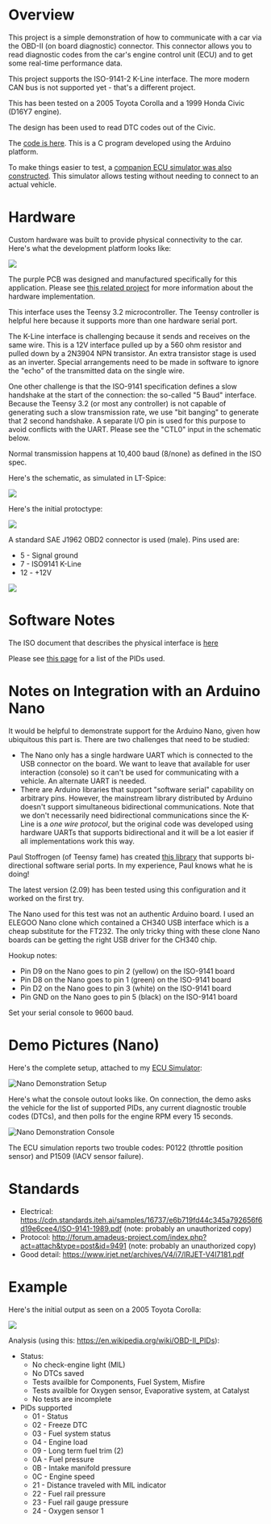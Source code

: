 Overview
========

This project is a simple demonstration of how to communicate with a car via the OBD-II (on board diagnostic)
connector.  This connector allows you to read diagnostic codes from the car's engine control unit (ECU) and to get some real-time performance data.

This project supports the ISO-9141-2 K-Line interface.  The more modern CAN bus is not supported yet - that's a different project.

This has been tested on a 2005 Toyota Corolla and a 1999 Honda Civic (D16Y7 engine).

The design has been used to read DTC codes out of the Civic.

The [code is here](https://github.com/brucemack/hello-obd2/blob/main/hello-obd2.ino).  This is a C program developed using the Arduino platform.

To make things easier to test, a [companion ECU simulator was also constructed](https://github.com/brucemack/ecu-sim).  This simulator allows testing without needing to connect to an actual vehicle.

Hardware
========

Custom hardware was built to provide physical connectivity to the car. Here's what the development platform looks like:

![](images/IMG_1673.jpg)

The purple PCB was designed and manufactured specifically for this application.  Please see [this related project](https://github.com/brucemack/iso9141-interface) for more information about the hardware implementation.

This interface uses the Teensy 3.2 microcontroller.  The Teensy controller is helpful here because it supports more than one hardware serial port.

The K-Line interface is challenging because it sends and receives on the same wire.  This is a 12V interface pulled up by a 560 ohm resistor and pulled down by a 2N3904 NPN transistor.  An extra transistor stage is used as an inverter.  Special arrangements need to be made in software to ignore the "echo" of the transmitted data on the single wire.

One other challenge is that the ISO-9141 specification defines a slow handshake at the start of the connection: the so-called "5 Baud" interface.  Because the Teensy 3.2 (or most any controller) is not capable of generating such a slow transmission rate, we use "bit banging" to generate that 2 second handshake.  A separate I/O pin is used for this purpose to avoid conflicts with the UART.  Please see the "CTL0" input in the schematic below.

Normal transmission happens at 10,400 baud (8/none) as defined in the ISO spec.

Here's the schematic, as simulated in LT-Spice:

![](images/SC1.png)

Here's the initial protoctype:

![](images/IMG_1607.jpg)

A standard SAE J1962 OBD2 connector is used (male).  Pins used are:
* 5 - Signal ground 
* 7 - ISO9141 K-Line
* 12 - +12V

![](images/IMG_1609.jpg)

Software Notes
==============

The ISO document that describes the physical interface is [here](https://andrewrevill.co.uk/ReferenceLibrary/OBDII%20Specifications%20-%20ISO-9141-2%20(Physical).pdf)

Please see [this page](https://en.wikipedia.org/wiki/OBD-II_PIDs) for a list of the PIDs used.

Notes on Integration with an Arduino Nano
=========================================

It would be helpful to demonstrate support for the Arduino Nano, given how ubiquitous this part is. There are two 
challenges that need to be studied:
* The Nano only has a single hardware UART which is connected to the USB connector on the board. We want to leave that 
available for user interaction (console) so it can't be used for communicating with a vehicle. An alternate UART is needed.
* There are Arduino libraries that support "software serial" capability on arbitrary pins.  However, the mainstream library
distributed by Arduino doesn't support simultaneous bidirectional communications. Note that we don't necessarily need 
bidirectional communications since the K-Line is a *one wire protocol*, but the original code was developed using 
hardware UARTs that supports bidirectional and it will be a lot easier if all implementations work this way.

Paul Stoffrogen (of Teensy fame) has created [this library](https://www.pjrc.com/teensy/td_libs_AltSoftSerial.html) that supports 
bi-directional software serial ports. In my experience, Paul knows what he is doing! 

The latest version (2.09) has been tested using this configuration and it worked on the first try.

The Nano used for this test was not an authentic Arduino board. I used an ELEGOO Nano clone which contained a CH340 USB interface
which is a cheap substitute for the FT232. The only tricky thing with these clone Nano boards can be getting the right USB 
driver for the CH340 chip.

Hookup notes:
* Pin D9 on the Nano goes to pin 2 (yellow)  on the ISO-9141 board
* Pin D8 on the Nano goes to pin 1 (green) on the ISO-9141 board
* Pin D2 on the Nano goes to pin 3 (white) on the ISO-9141 board
* Pin GND on the Nano goes to pin 5 (black) on the  ISO-9141 board

Set your serial console to 9600 baud.

Demo Pictures (Nano) 
====================

Here's the complete setup, attached to my [ECU Simulator](https://github.com/brucemack/ecu-sim):

![Nano Demonstration Setup](images/IMG_0832.jpeg)

Here's what the console outout looks like. On connection, the demo asks the vehicle 
for the list of supported PIDs, any current diagnostic trouble codes (DTCs), and then polls for the engine RPM every 15 seconds.

![Nano Demonstration Console](images/IMG_0831.jpeg)

The ECU simulation reports two trouble codes: P0122 (throttle position sensor) and P1509 (IACV sensor failure).

Standards
=========

* Electrical: https://cdn.standards.iteh.ai/samples/16737/e6b719fd44c345a792656f6d19e6cee4/ISO-9141-1989.pdf (note: probably an unauthorized copy)
* Protocol: http://forum.amadeus-project.com/index.php?act=attach&type=post&id=9491 (note: probably an unauthorized copy)
* Good detail: https://www.irjet.net/archives/V4/i7/IRJET-V4I7181.pdf

Example
=======

Here's the initial output as seen on a 2005 Toyota Corolla:

![](images/tc01.png)

Analysis (using this: https://en.wikipedia.org/wiki/OBD-II_PIDs):
* Status:
    * No check-engine light (MIL)
    * No DTCs saved
    * Tests availble for Components, Fuel System, Misfire
    * Tests availble for Oxygen sensor, Evaporative system, at Catalyst
    * No tests are incomplete
* PIDs supported
    * 01 - Status
    * 02 - Freeze DTC
    * 03 - Fuel system status
    * 04 - Engine load
    * 09 - Long term fuel trim (2)
    * 0A - Fuel pressure
    * 0B - Intake manifold pressure
    * 0C - Engine speed
    * 21 - Distance traveled with MIL indicator
    * 22 - Fuel rail pressure
    * 23 - Fuel rail gauge pressure
    * 24 - Oxygen sensor 1


